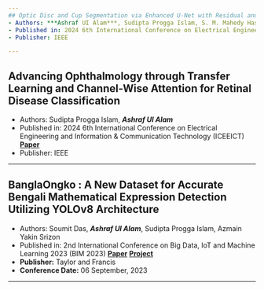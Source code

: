 ```yaml
---
## Optic Disc and Cup Segmentation via Enhanced U-Net with Residual and Attention Mechanisms
- Authors: ***Ashraf UI Alam***, Sudipta Progga Islam, S. M. Mahedy Hasan, Azmain Yakin Srizon, Md. Farukuzzaman Faruk, Md. Al Mamun, Md. Rakib Hossain
- Published in: 2024 6th International Conference on Electrical Engineering and Information & Communication Technology (ICEEICT) **[Paper](https://doi.org/10.1109/ICEEICT62016.2024.10534436) [Poster](https://ashraf-ul-alam-amit.github.io/pdf/170_Poster.pdf)**
- Publisher: IEEE

---
```


## Advancing Ophthalmology through Transfer Learning and Channel-Wise Attention for Retinal Disease Classification
- Authors: Sudipta Progga Islam, ***Ashraf UI Alam***
- Published in: 2024 6th International Conference on Electrical Engineering and Information & Communication Technology (ICEEICT) **[Paper](https://doi.org/10.1109/ICEEICT62016.2024.10534342)**
- Publisher: IEEE

---

## BanglaOngko : A New Dataset for Accurate Bengali Mathematical Expression Detection Utilizing YOLOv8 Architecture
- Authors: Soumit Das, ***Ashraf UI Alam***, Sudipta Progga Islam, Azmain Yakin Srizon
- Published in: 2nd International Conference on Big Data, IoT and Machine Learning 2023 (BIM 2023) **[Paper](#)**  **[Project](https://github.com/ashraf-ul-alam-amit/BanglaOngko)**
- **Publisher:** Taylor and Francis
- **Conference Date:** 06 September, 2023

---
<!--
## ([Thesis](https://github.com/ashraf-ul-alam-amit/KD-UDA)) KD-UDA: Knowledge Distillation-based Unsupervised Domain Adaptation for Improved Medical Image Segmentation
- Authors: *Ashraf Ul Alam*, [S. M. Mahedy Hasan (Supervisor)](https://www.ruet.ac.bd/mahedycseruet)
- Institution: Rajshahi University of Engineering & Technology
- Thesis Defence: 28 April, 2024

---
-->

